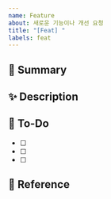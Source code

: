 ```yaml
---
name: Feature
about: 새로운 기능이나 개선 요청
title: "[Feat] "
labels: feat
---
```


## 📌 Summary
<!-- 구현하려는 기능/개선 요약 -->

## ✨ Description
<!-- 기능 상세 설명 -->

## 🎯 To-Do
- [ ] 
- [ ] 
- [ ]

## 📎 Reference
<!-- 참고 자료 / 링크 -->